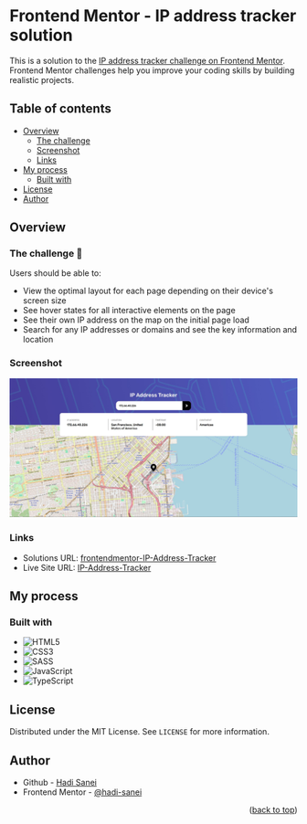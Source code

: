 <a id="ip-address-tracker"></a>

# Frontend Mentor - IP address tracker solution

This is a solution to the [IP address tracker challenge on Frontend Mentor](https://www.frontendmentor.io/challenges/ip-address-tracker-I8-0yYAH0). Frontend Mentor challenges help you improve your coding skills by building realistic projects. 

## Table of contents

- [Overview](#overview)
  - [The challenge](#the-challenge)
  - [Screenshot](#screenshot)
  - [Links](#links)
- [My process](#my-process)
  - [Built with](#built-with)
- [License](#license)
- [Author](#author)

## Overview

### The challenge 🎯 <a id="the-challenge"></a>

Users should be able to:

- View the optimal layout for each page depending on their device's screen size
- See hover states for all interactive elements on the page
- See their own IP address on the map on the initial page load
- Search for any IP addresses or domains and see the key information and location

### Screenshot

![Screenshot-advice-app](./assets/images/Screenshot-ip-adress-tracker.JPG)

### Links

- Solutions URL: [frontendmentor-IP-Address-Tracker](https://www.frontendmentor.io/challenges/ip-address-tracker-I8-0yYAH0/hub)
- Live Site URL: [IP-Address-Tracker](https://hadi-sanei.github.io/IP-Address-Tracker)

## My process

### Built with

- ![HTML5](https://img.shields.io/badge/html5-%23E34F26.svg?style=for-the-badge&logo=html5&logoColor=white)
- ![CSS3](https://img.shields.io/badge/css3-%231572B6.svg?style=for-the-badge&logo=css3&logoColor=white)
- ![SASS](https://img.shields.io/badge/SASS-hotpink.svg?style=for-the-badge&logo=SASS&logoColor=white)
- ![JavaScript](https://img.shields.io/badge/javascript-%23323330.svg?style=for-the-badge&logo=javascript&logoColor=%23F7DF1E)
- ![TypeScript](https://img.shields.io/badge/typescript-%23007ACC.svg?style=for-the-badge&logo=typescript&logoColor=white)

## License

Distributed under the MIT License. See `LICENSE` for more information.

## Author

- Github - [Hadi Sanei](https://github.com/hadi-sanei)
- Frontend Mentor - [@hadi-sanei](https://www.frontendmentor.io/profile/hadi-sanei)

<p align="right">(<a href="#ip-address-tracker">back to top</a>)</p>